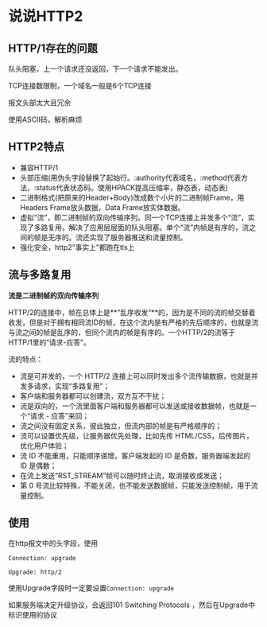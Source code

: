 # 说说HTTP2

## HTTP/1存在的问题

队头阻塞，上一个请求还没返回，下一个请求不能发出。

TCP连接数限制，一个域名一般是6个TCP连接

报文头部太大且冗余

使用ASCII码，解析麻烦

## HTTP2特点

- 兼容HTTP/1
- 头部压缩(用伪头字段替换了起始行。:authority代表域名，:method代表方法，:status代表状态码。使用HPACK提高压缩率，静态表，动态表)
- 二进制格式(把原来的Header+Body)改成数个小片的二进制帧Frame，用Headers Frame放头数据，Data Frame放实体数据。
- 虚拟“流”，即二进制帧的双向传输序列。同一个TCP连接上并发多个“流”，实现了多路复用，解决了应用层层面的队头阻塞。单个“流”内帧是有序的，流之间的帧是无序的。流还实现了服务器推送和流量控制。
- 强化安全，http2“事实上”都跑在tls上

## 流与多路复用

**流是二进制帧的双向传输序列**

HTTP/2的连接中，帧在总体上是**”乱序收发“**的，因为是不同的流的帧交替着收发，但是对于拥有相同流ID的帧，在这个流内是有严格的先后顺序的，也就是流与流之间的帧是乱序的，但同个流内的帧是有序的。一个HTTP/2的流等于HTTP/1里的“请求-应答”。

流的特点：

- 流是可并发的，一个 HTTP/2 连接上可以同时发出多个流传输数据，也就是并发多请求，实现“多路复用”；
- 客户端和服务器都可以创建流，双方互不干扰；
- 流是双向的，一个流里面客户端和服务器都可以发送或接收数据帧，也就是一个“请求 - 应答”来回；
- 流之间没有固定关系，彼此独立，但流内部的帧是有严格顺序的；
- 流可以设置优先级，让服务器优先处理，比如先传 HTML/CSS，后传图片，优化用户体验；
- 流 ID 不能重用，只能顺序递增，客户端发起的 ID 是奇数，服务器端发起的 ID 是偶数；
- 在流上发送“RST_STREAM”帧可以随时终止流，取消接收或发送；
- 第 0 号流比较特殊，不能关闭，也不能发送数据帧，只能发送控制帧，用于流量控制。

## 使用

在http报文中的头字段，使用

`Connection: upgrade`

`Upgrade: http/2`

使用Upgrade字段时一定要设置`Connection: upgrade`

如果服务端决定升级协议，会返回101 Switching Protocols ，然后在Upgrade中标识使用的协议



